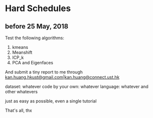 # Hard Schedules

## before 25 May, 2018
Test the following algorithms:  
1. kmeans  
2. Meanshift  
3. ICP_k  
4. PCA and Eigenfaces  

And submit a tiny report to me through kan.huang.hkust@gmail.com|kan.huang@connect.ust.hk  

dataset: whatever
code by your own: whatever
language: whatever
and other whatevers

just as easy as possible, even a single tutorial

That's all, thx
